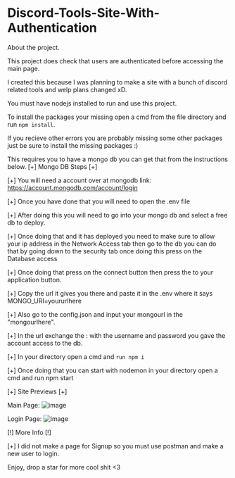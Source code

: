 # Discord-Tools-Site-With-Authentication
About the project.

This project does check that users are authenticated before accessing the main page.

I created this because I was planning to make a site with a bunch of discord related tools and welp plans changed xD.

You must have nodejs installed to run and use this project.

To install the packages your missing open a cmd from the file directory and run `npm install`.

If you recieve other errors you are probably missing some other packages just be sure to install the missing packages :)

This requires you to have a mongo db you can get that from the instructions below.
[+] Mongo DB Steps [+]

[+] You will need a account over at mongodb link: https://account.mongodb.com/account/login

[+] Once you have done that you will need to open the .env file

[+] After doing this you will need to go into your mongo db and select a free db to deploy.

[+] Once doing that and it has deployed you need to make sure to allow your ip address in the Network Access tab then go to the db you can do that by going down to the security tab once doing this press on the Database access

[+] Once doing that press on the connect button then press the to your application button.

[+] Copy the url it gives you there and paste it in the .env where it says MONGO_URI=yoururlhere

[+] Also go to the config.json and input your mongourl in the "mongourlhere".

[+] In the url exchange the <username>:<password> with the username and password you gave the account access to the db.

[+] In your directory open a cmd and `run npm i`

[+] Once doing that you can start with nodemon in your directory open a cmd and run npm start


[+] Site Previews [+] 

Main Page: 
![image](https://user-images.githubusercontent.com/98126132/187658826-d4e168ff-c1a1-4dbd-ab0c-6242d6b00004.png)

Login Page:
![image](https://user-images.githubusercontent.com/98126132/187658768-2e803f16-3a88-45ca-990f-415e4f57af63.png)

[!] More Info [!]
  
[+] I did not make a page for Signup so you must use postman and make a new user to login.

Enjoy, drop a star for more cool shit <3






